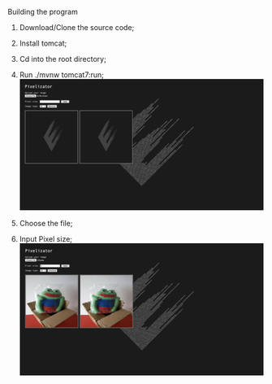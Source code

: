 Building the program

1. Download/Clone the source code;
2. Install tomcat;
3. Cd into the root directory;
4. Run ./mvnw tomcat7:run;
 ![](src/main/webapp/images/example.png)
 
5. Choose the file;
6. Input Pixel size;
 ![](src/main/webapp/images/example2.png)